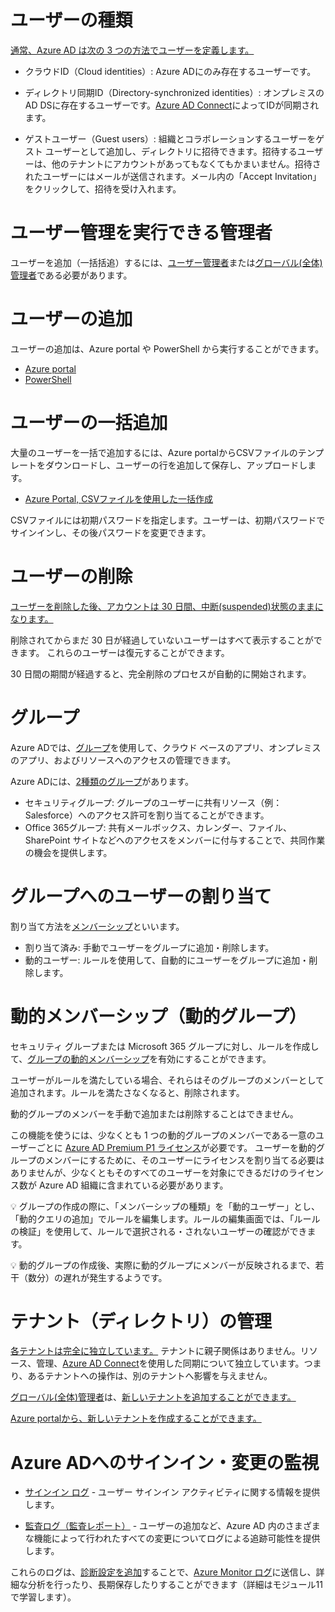 
# ユーザーの種類

[通常、Azure AD は次の 3 つの方法でユーザーを定義します。](https://docs.microsoft.com/ja-jp/learn/modules/manage-users-and-groups-in-aad/3-users)

- クラウドID（Cloud identities）: Azure ADにのみ存在するユーザーです。

- ディレクトリ同期ID（Directory-synchronized identities）: オンプレミスのAD DSに存在するユーザーです。[Azure AD Connect](https://docs.microsoft.com/ja-jp/learn/modules/manage-users-and-groups-in-aad/6-azure-ad-connect)によってIDが同期されます。

- ゲストユーザー（Guest users）: 組織とコラボレーションするユーザーをゲスト ユーザーとして追加し、ディレクトリに招待できます。招待するユーザーは、他のテナントにアカウントがあってもなくてもかまいません。招待されたユーザーにはメールが送信されます。メール内の「Accept Invitation」をクリックして、招待を受け入れます。

# ユーザー管理を実行できる管理者

ユーザーを追加（一括括追）するには、[ユーザー管理者](https://docs.microsoft.com/ja-jp/azure/active-directory/roles/permissions-reference#user-administrator)または[グローバル(全体)管理者](https://docs.microsoft.com/ja-jp/azure/active-directory/roles/permissions-reference#global-administrator--company-administrator)である必要があります。

# ユーザーの追加

ユーザーの追加は、Azure portal や PowerShell から実行することができます。

- [Azure portal](https://docs.microsoft.com/ja-jp/azure/active-directory/external-identities/b2b-quickstart-add-guest-users-portal)
- [PowerShell](https://docs.microsoft.com/ja-jp/azure/active-directory/external-identities/b2b-quickstart-invite-powershell)

# ユーザーの一括追加

大量のユーザーを一括で追加するには、Azure portalからCSVファイルのテンプレートをダウンロードし、ユーザーの行を追加して保存し、アップロードします。

- [Azure Portal, CSVファイルを使用した一括作成](https://docs.microsoft.com/ja-jp/azure/active-directory/enterprise-users/users-bulk-add#to-create-users-in-bulk)

CSVファイルには初期パスワードを指定します。ユーザーは、初期パスワードでサインインし、その後パスワードを変更できます。

# ユーザーの削除

[ユーザーを削除した後、アカウントは 30 日間、中断(suspended)状態のままになります。](https://docs.microsoft.com/ja-jp/azure/active-directory/fundamentals/active-directory-users-restore)

削除されてからまだ 30 日が経過していないユーザーはすべて表示することができます。 これらのユーザーは復元することができます。

30 日間の期間が経過すると、完全削除のプロセスが自動的に開始されます。

# グループ

Azure ADでは、[グループ](https://docs.microsoft.com/ja-jp/azure/active-directory/fundamentals/active-directory-manage-groups?context=azure/active-directory/enterprise-users/context/ugr-context)を使用して、クラウド ベースのアプリ、オンプレミスのアプリ、およびリソースへのアクセスの管理できます。

Azure ADには、[2種類のグループ](https://docs.microsoft.com/ja-jp/azure/active-directory/fundamentals/active-directory-groups-create-azure-portal?context=azure/active-directory/enterprise-users/context/ugr-context#group-types)があります。

- セキュリティグループ: グループのユーザーに共有リソース（例：Salesforce）へのアクセス許可を割り当てることができます。
- Office 365グループ: 共有メールボックス、カレンダー、ファイル、SharePoint サイトなどへのアクセスをメンバーに付与することで、共同作業の機会を提供します。

# グループへのユーザーの割り当て

割り当て方法を[メンバーシップ](https://docs.microsoft.com/ja-jp/azure/active-directory/fundamentals/active-directory-groups-create-azure-portal?context=azure/active-directory/enterprise-users/context/ugr-context#membership-types)といいます。

- 割り当て済み: 手動でユーザーをグループに追加・削除します。
- 動的ユーザー: ルールを使用して、自動的にユーザーをグループに追加・削除します。

# 動的メンバーシップ（動的グループ）

セキュリティ グループまたは Microsoft 365 グループに対し、ルールを作成して、[グループの動的メンバーシップ](https://docs.microsoft.com/ja-jp/azure/active-directory/enterprise-users/groups-dynamic-membership)を有効にすることができます。

ユーザーがルールを満たしている場合、それらはそのグループのメンバーとして追加されます。ルールを満たさなくなると、削除されます。

動的グループのメンバーを手動で追加または削除することはできません。

この機能を使うには、少なくとも 1 つの動的グループのメンバーである一意のユーザーごとに [Azure AD Premium P1 ライセンス](https://azure.microsoft.com/ja-jp/pricing/details/active-directory/)が必要です。 ユーザーを動的グループのメンバーにするために、そのユーザーにライセンスを割り当てる必要はありませんが、少なくともそのすべてのユーザーを対象にできるだけのライセンス数が Azure AD 組織に含まれている必要があります。

:bulb: グループの作成の際に、「メンバーシップの種類」を「動的ユーザー」とし、「動的クエリの追加」でルールを編集します。ルールの編集画面では、「ルールの検証」を使用して、ルールで選択される・されないユーザーの確認ができます。

:bulb: 動的グループの作成後、実際に動的グループにメンバーが反映されるまで、若干（数分）の遅れが発生するようです。

# テナント（ディレクトリ）の管理

[各テナントは完全に独立しています。](https://docs.microsoft.com/ja-jp/azure/active-directory/enterprise-users/licensing-directory-independence)
テナントに親子関係はありません。リソース、管理、[Azure AD Connect](https://docs.microsoft.com/ja-jp/learn/modules/manage-users-and-groups-in-aad/6-azure-ad-connect)を使用した同期について独立しています。つまり、あるテナントへの操作は、別のテナントへ影響を与えません。

[グローバル(全体)管理者](https://docs.microsoft.com/ja-jp/azure/active-directory/roles/permissions-reference#global-administrator--company-administrator)は、[新しいテナントを追加することができます。](https://docs.microsoft.com/ja-jp/azure/active-directory/enterprise-users/licensing-directory-independence#add-an-azure-ad-organization)

[Azure portalから、新しいテナントを作成することができます。](https://docs.microsoft.com/ja-jp/azure/active-directory/fundamentals/active-directory-access-create-new-tenant)

# Azure ADへのサインイン・変更の監視

- [サインイン ログ](https://docs.microsoft.com/ja-jp/azure/active-directory/reports-monitoring/concept-sign-ins#download-sign-in-activities) - ユーザー サインイン アクティビティに関する情報を提供します。

- [監査ログ（監査レポート）](https://docs.microsoft.com/ja-jp/azure/active-directory/reports-monitoring/concept-audit-logs) - ユーザーの追加など、Azure AD 内のさまざまな機能によって行われたすべての変更についてログによる追跡可能性を提供します。

これらのログは、[診断設定を追加](https://docs.microsoft.com/ja-jp/azure/active-directory/reports-monitoring/howto-integrate-activity-logs-with-log-analytics#send-logs-to-azure-monitor)することで、[Azure Monitor ログ](https://docs.microsoft.com/ja-jp/azure/azure-monitor/platform/data-platform-logs#sources-of-data-for-azure-monitor-logs)に送信し、詳細な分析を行ったり、長期保存したりすることができます（詳細はモジュール11で学習します）。
